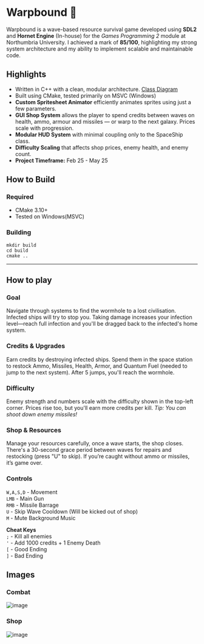 # Warpbound 🚀

Warpbound is a wave-based resource survival game developed using **SDL2** and **Hornet Engine** (In-house) for the *Games Programming 2* module at Northumbria University.
I achieved a mark of **85/100**, highlighting my strong system architecture and my ability to implement scalable and maintainable code. <br>
## Highlights
- Written in C++ with a clean, modular architecture. [Class Diagram](https://drive.google.com/file/d/1Wa8vY5ho-f2eOyLEkibAxh_GCkdgCWga/view?usp=sharing)
- Built using CMake, tested primarily on MSVC (Windows)
- **Custom Spritesheet Animator** efficiently animates sprites using just a few parameters.
- **GUI Shop System** allows the player to spend credits between waves on health, ammo, armour and missiles — or warp to the next galaxy. Prices scale with progression.
- **Modular HUD System** with minimal coupling only to the SpaceShip class.
- **Difficulty Scaling** that affects shop prices, enemy health, and enemy count.
- **Project Timeframe:** Feb 25 - May 25

## How to Build

### Required
- CMake 3.10+  
- Tested on Windows(MSVC)

### Building

```
mkdir build
cd build
cmake ..
```
---
## How to play

### Goal
Navigate through systems to find the wormhole to a lost civilisation. Infected ships will try to stop you. Taking damage increases your infection level—reach full infection and you'll be dragged back to the infected's home system.
### Credits & Upgrades
Earn credits by destroying infected ships. Spend them in the space station to restock Ammo, Missiles, Health, Armor, and Quantum Fuel (needed to jump to the next system). After 5 jumps, you'll reach the wormhole.
### Difficulty
Enemy strength and numbers scale with the difficulty shown in the top-left corner. Prices rise too, but you'll earn more credits per kill. *Tip: You can shoot down enemy missiles!*
### Shop & Resources
Manage your resources carefully, once a wave starts, the shop closes. There's a 30-second grace period between waves for repairs and restocking (press "U" to skip). If you’re caught without ammo or missiles, it’s game over.
### Controls
`W,A,S,D` - Movement <br>
`LMB` - Main Gun <br>
`RMB` - Missile Barrage <br>
`U` - Skip Wave Cooldown (Will be kicked out of shop) <br>
`M` - Mute Background Music <br>

**Cheat Keys** <br>
`;` - Kill all enemies <br>
`'` - Add 1000 credits + 1 Enemy Death <br>
`[` - Good Ending <br> 
`]` - Bad Ending <br> 

## Images
### Combat
![image](https://github.com/user-attachments/assets/afa28acf-64e5-45f5-8960-ca2b7d16142d)
### Shop
![image](https://github.com/user-attachments/assets/b42cdab4-c654-410b-8348-e7132d7ba51b)


